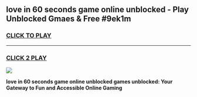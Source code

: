 
## love in 60 seconds game online unblocked - Play Unblocked Gmaes & Free #9ek1m
<h3>
<a href="https://news.freeplayer.one?title=love_in_60_seconds_game_online_unblocked&ref=03M">CLICK TO PLAY</a></h3>
<hr>

<h3>
<a href="https://news.freeplayer.one?title=love_in_60_seconds_game_online_unblocked&ref=03M">CLICK 2 PLAY</a>
  
</h3>

<a href="https://news.freeplayer.one?title=love_in_60_seconds_game_online_unblocked&ref=03M"><img src="https://clearcache.store/games.png"></a>


**love in 60 seconds game online unblocked games unblocked: Your Gateway to Fun and Accessible Online Gaming**
